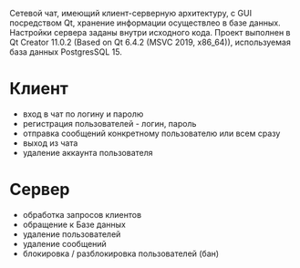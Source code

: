 Cетевой чат, имеющий клиент-серверную архитектуру, с GUI посредством Qt, хранение информации осуществлео в базе данных.
Настройки сервера заданы внутри исходного кода.
Проект выполнен в Qt Creator 11.0.2 (Based on Qt 6.4.2 (MSVC 2019, x86_64)), используемая база данных PostgresSQL 15.

# Клиент

- вход в чат по логину и паролю
- регистрация пользователей - логин, пароль
- отправка сообщений конкретному пользователю или всем сразу
- выход из чата 
- удаление аккаунта пользователя

# Сервер

- обработка запросов клиентов
- обращение к Базе данных
- удаление пользователей
- удаление сообщений
- блокировка / разблокировка пользователей (бан)
